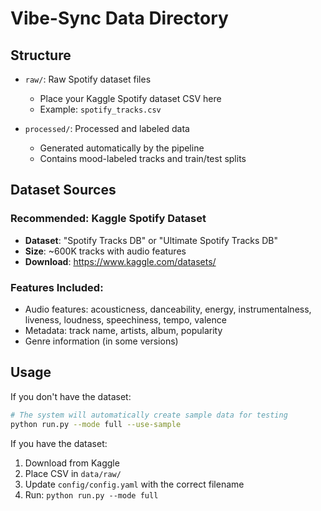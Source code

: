 # Vibe-Sync Data Directory

## Structure

- `raw/`: Raw Spotify dataset files
  - Place your Kaggle Spotify dataset CSV here
  - Example: `spotify_tracks.csv`

- `processed/`: Processed and labeled data
  - Generated automatically by the pipeline
  - Contains mood-labeled tracks and train/test splits

## Dataset Sources

### Recommended: Kaggle Spotify Dataset
- **Dataset**: "Spotify Tracks DB" or "Ultimate Spotify Tracks DB"
- **Size**: ~600K tracks with audio features
- **Download**: https://www.kaggle.com/datasets/

### Features Included:
- Audio features: acousticness, danceability, energy, instrumentalness, liveness, loudness, speechiness, tempo, valence
- Metadata: track name, artists, album, popularity
- Genre information (in some versions)

## Usage

If you don't have the dataset:
```bash
# The system will automatically create sample data for testing
python run.py --mode full --use-sample
```

If you have the dataset:
1. Download from Kaggle
2. Place CSV in `data/raw/`
3. Update `config/config.yaml` with the correct filename
4. Run: `python run.py --mode full`
